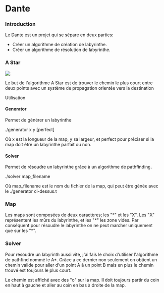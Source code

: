 # Dante

### Introduction

Le Dante est un projet qui se sépare en deux parties:

* Créer un algorithme de création de labyrinthe.
* Créer un algorithme de résolution de labyrinthe.



### A Star

![](.gitbook/assets/Astar\_progress\_animation.gif)

Le but de l'algorithme A Star est de trouver le chemin le plus court entre deux points avec un système de propagation orientée vers la destination



Utilisation

#### Generator

Permet de générer un labyrinthe

./generator x y \[perfect]

Où x est la longueur de la map, y sa largeur, et perfect pour préciser si la map doit être un labyrinthe parfait ou non.



#### Solver

Permet de résoudre un labyrinthe grâce à un algorithme de pathfinding.

./solver map\_filename

Où map\_filename est le nom du fichier de la map, qui peut être génée avec le ./generator ci-dessus.t



### Map

Les maps sont composées de deux caractères; les "\*" et les "X". Les "X" représentent les mûrs du labyrinthe, et les "\*" les zone vides. Par conséquent pour résoudre le labyrinthe on ne peut marcher uniquement que sur les "\*".



### Solver

Pour résoudre un labyrinth aussi vite, j'ai fais le choix d'utiliser l'algorithme de pathfind nommé le A\*. Grâce a ce dernier non seulement on obtient un chemin valide pour aller d'un point A à un point B mais en plus le chemin trouvé est toujours le plus court.

Le chemin est affiché avec des "o" sur la map. Il doit toujours partir du coin en haut à gauche et aller au coin en bas à droite de la map.

